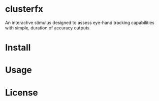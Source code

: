 # clusterfx
An interactive stimulus designed to assess eye-hand tracking capabilities with simple, duration of accuracy outputs.
# Install
# Usage
# License
